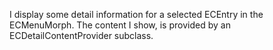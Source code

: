 I display some detail information for a selected ECEntry in the ECMenuMorph.The content I show, is provided by an ECDetailContentProvider subclass. 